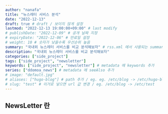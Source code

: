 ```yaml
---
author: "nanafa"
title: "뉴스레터 서비스 분석"
date: "2022-12-13"
draft: true # draft / 보이지 않게 설정
lastmod: "2022-12-13 19:00:00+09:00" # last modify
# publishDate: "2022-12-09" # 공개 날짜 지정
# expiryDate: "2022-12-06" # 만료일 설정
# weight: 10 # 숫자가 낮을수록 우선순위 높음
summary: "국내외 뉴스레터 서비스를 비교 분석해보자" # rss.xml 에서 사용되는 summary 에 담길내용
description: "국내외 뉴스레터 서비스를 비교 분석해보자"
categories: ["side_project"]
tags: ["side_project", "newsletter"]
keywords: ["side_project", "newsletter"] # metadata 에 keywords 추가
series: ["ddomoa_news"] # metadata 에 seeAlso 추가
# image: "default.jpg"
# aliases: ["hugo-blog"] # path 추가 / eg. eg. /etc/blog -> /etc/hugo-blog
# slug: "test" # 이거로 넣으면 url 값 변경 / eg. /etc/blog -> /etc/test
---
```


## NewsLetter 란
